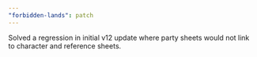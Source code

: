 ```yaml
---
"forbidden-lands": patch
---
```


Solved a regression in initial v12 update where party sheets would not link to character and reference sheets.

